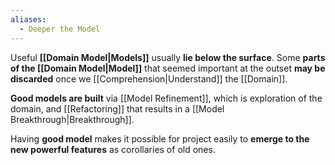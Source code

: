 ```yaml
---
aliases:
  - Deeper the Model
---
```

Useful **[[Domain Model|Models]]** usually **lie below the surface**. Some **parts of the [[Domain Model|Model]]** that seemed important at the outset **may be discarded** once we [[Comprehension|Understand]] the [[Domain]].

**Good models are built** via [[Model Refinement]], which is exploration of the domain, and [[Refactoring]] that results in a [[Model Breakthrough|Breakthrough]].

Having **good model** makes it possible for project easily to **emerge to the new powerful features** as corollaries of old ones.
